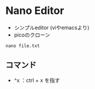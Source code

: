 # Nano Editor

* シンプルeditor (viやemacsより)
* picoのクローン

```Linux Kernel Module
nano file.txt
```


## コマンド
* ^x ：ctrl + x を指す
